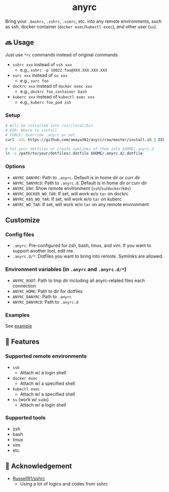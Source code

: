 <h1 align="center">anyrc</h1>

Bring your `.bashrc`, `.zshrc`, `.vimrc`, etc. into any remote environments, such as ssh, docker container (`docker exec`/`kubectl exec`), and other user (`su`).


## :soon: Usage
Just use `*rc` commands instead of original commands

* `sshrc xxx` instead of `ssh xxx`
  * e.g., `sshrc -p 10022 foo@XXX.XXX.XXX.XXX`
* `surc xxx` instead of `su xxx`
  * e.g., `surc foo`
* `dockrc xxx` instead of `docker exec xxx`
  * e.g., `dockrc foo_container bash`
* `kuberc xxx` instead of `kubectl exec xxx`
  * e.g., `kuberc foo_pod zsh`

### Setup
```sh
# Will be installed into /usr/local/bin
# DIR: Where to install
# FORCE: Override .anyrc or not
curl -sSL https://github.com/amaya382/anyrc/raw/master/install.sh | DIR=/usr/local/bin bash

# Put your dotfiles or create symlinks of them into $HOME/.anyrc.d
ln -s /path/to/your/dotfiles/.dotfile $HOME/.anyrc.d/.dotfile
```


### Options
* `ANYRC_DANYRC`: Path to `.anyrc`. Default is in home dir or curr dir
* `ANYRC_DANYRCD`: Path to `.anyrc.d`. Default is in home dir or curr dir
* `ANYRC_ENV`: Show remote environment (`ssh`/`su`/`docker`/`k8s`)
* `ANYRC_DOCKER_WO_TAR`: If set, will work w/o `tar` on dockrc
* `ANYRC_K8S_WO_TAR`: If set, will work w/o `tar` on kuberc
* `ANYRC_WO_TAR`: If set, will work w/o `tar` on any remote environment


## Customize
### Config files
* `.anyrc`: Pre-configured for zsh, bash, tmux, and vim. If you want to support another tool, edit me.
* `.anyrc.d/*`: Dotfiles you want to bring into remote. Symlinks are allowed.

### Environment variables (in `.anyrc` and `.anyrc.d/*`)
* `ANYRC_ROOT`: Path to tmp dir including all anyrc-related files each connection
* `ANYRC_HOME`: Path to dir for dotfiles
* `ANYRC_DANYRC`: Path to `.anyrc`
* `ANYRC_DANYRCD`: Path to `.anyrc.d`

### Examples
See [example](https://github.com/amaya382/anyrc/tree/master/example)


## :trident: Features
### Supported remote environments
* `ssh`
  * Attach w/ a login shell
* `docker exec`
  * Attach w/ a specified shell
* `kubectl exec`
  * Attach w/ a specified shell
* `su` (work w/ `sudo`)
  * Attach w/ a login shell

### Supported tools
* zsh
* bash
* tmux
* vim
* etc.


## :bow: Acknowledgement
* [Russell91/sshrc](https://github.com/Russell91/sshrc)
  * Using a lot of logics and codes from sshrc
